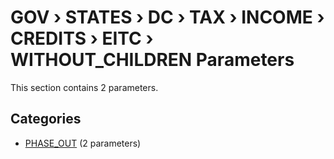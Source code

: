 # GOV › STATES › DC › TAX › INCOME › CREDITS › EITC › WITHOUT_CHILDREN Parameters

This section contains 2 parameters.

## Categories

- [PHASE_OUT](phase_out/index.md) (2 parameters)

